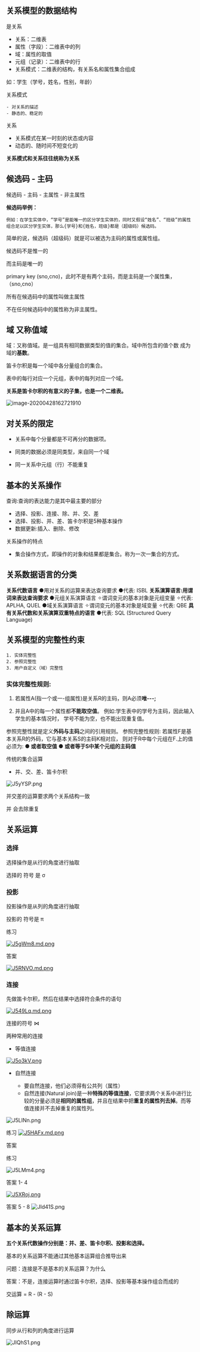 ## 关系模型的数据结构

是关系

- 关系：二维表
- 属性（字段）：二维表中的列
- 域：属性的取值
- 元组（记录）：二维表中的行
- 关系模式：二维表的结构，有关系名和属性集合组成

 如：学生（学号，姓名，性别，年龄）

关系模式

	- 对关系的描述
	- 静态的、稳定的

关系

- 关系模式在某一时刻的状态或内容
- 动态的、随时间不短变化的

**关系模式和关系往往统称为关系**

## 候选码 - 主码 

候选码 - 主码 - 主属性 - 非主属性

**候选码举例：**

```
例如：在学生实体中，“学号”是能唯一的区分学生实体的，同时又假设“姓名”、“班级”的属性组合足以区分学生实体，那么{学号}和{姓名，班级}都是（超级码）候选码。
```

简单的说，候选码（超级码）就是可以被选为主码的属性或属性组。

候选码不是惟一的

而主码是唯一的

primary key (sno,cno)，此时不是有两个主码，而是主码是一个属性集，（sno,cno）

所有在候选码中的属性叫做主属性

不在任何候选码中的属性称为非主属性。

## 域 又称值域

域：又称值域。是一组具有相同数据类型的值的集合。域中所包含的值个数 成为域的**基数**。

笛卡尔积是每一个域中各分量组合的集合。

表中的每行对应一个元组，表中的每列对应一个域。

**关系是笛卡尔积的有意义的子集，也是一个二维表。**

![image-20200428162721910](C:\Users\17540\AppData\Roaming\Typora\typora-user-images\image-20200428162721910.png)

## 对关系的限定

- 关系中每个分量都是不可再分的数据项。
- 同类的数据必须是同类型，来自同一个域

- 同一关系中元组（行）不能重复

## 基本的关系操作

查询:查询的表达能力是其中最主要的部分

- 选择、投影、连接、除、并、交、差
- 选择、投影、并、差、笛卡尔积是5种基本操作
- 数据更新:插入、删除、修改

关系操作的特点

- 集合操作方式，即操作的对象和结果都是集合。称为一次一集合的方式。

## 关系数据语言的分类

**关系代数语言**
    ●用对关系的运算来表达查询要求
    ●代表: ISBL
**关系演算语言:用谓词来表达查询要求**
     ●元组关系演算语言
               ✧谓词变元的基本对象是元组变量
               ✧代表: APLHA, QUEL
     ●域关系演算语言
             ✧谓词变元的基本对象是域变量
             ✧代表: QBE
**具有关系代数和关系演算双重特点的语言**
              ●代表: SQL (Structured Query Language)

## 关系模型的完整性约束

	1. 实体完整性
 	2. 参照完整性
 	3. 用户自定义（域）完整性

### 实体完整性规则:

1. 若属性A(指一个或一-组属性)是关系R的主码，则A必须**唯---;**

2. 并且A中的每一个属性都**不能取空值**。
   例如:学生表中的学号为主码，因此输入学生的基本情况时，
   学号不能为空，也不能出现重复值。

参照完整性就是定义**外码与主码**之间的引用规则。
参照完整性规则:
若属性F是基本关系R的外码，它与基本关系S的主码K相对应，
则对于R中每个元组在F.上的值必须为:
**● 或者取空值**
**● 或者等于S中某个元组的主码值**

传统的集合运算

- 并、交、差、笛卡尔积

![J5yYSP.png](https://s1.ax1x.com/2020/04/28/J5yYSP.png)

并交差的运算要求两个关系结构一致

并 会去除重复

## 关系运算

### 选择

选择操作是从行的角度进行抽取

选择的 符号 是 σ

### 投影

投影操作是从列的角度进行抽取

投影的 符号是 π

练习

[![J5gWm8.md.png](https://s1.ax1x.com/2020/04/28/J5gWm8.md.png)](https://imgchr.com/i/J5gWm8)

  答案

[![J5RNVO.md.png](https://s1.ax1x.com/2020/04/28/J5RNVO.md.png)](https://imgchr.com/i/J5RNVO)

### 连接

先做笛卡尔积，然后在结果中选择符合条件的语句

[![J549Lq.md.png](https://s1.ax1x.com/2020/04/28/J549Lq.md.png)](https://imgchr.com/i/J549Lq)

连接的符号 ⋈

两种常用的连接

- 等值连接

[![J5o3kV.png](https://s1.ax1x.com/2020/04/28/J5o3kV.png)](https://imgchr.com/i/J5o3kV)


- 自然连接
  
  - 要自然连接，他们必须得有公共列（属性）
  - 自然连接(Natural join)是一种**特殊的等值连接**，它要求两个关系中进行比较的分量必须是**相同的属性组**，并且在结果中把**重复的属性列去掉**。而等值连接并不去掉重复的属性列。

![J5LINn.png](https://s1.ax1x.com/2020/04/28/J5LINn.png)

练习
[![J5HAFx.md.png](https://s1.ax1x.com/2020/04/28/J5HAFx.md.png)](https://imgchr.com/i/J5HAFx)

答案



练习

![J5LMm4.png](https://s1.ax1x.com/2020/04/28/J5LMm4.png)

答案 1- 4

[![J5XRoj.png](https://s1.ax1x.com/2020/04/28/J5XRoj.png)](https://imgchr.com/i/J5XRoj)

答案 5 - 8
![JId41S.png](https://s1.ax1x.com/2020/04/28/JId41S.png)



## 基本的关系运算

 **五个关系代数操作分别是：并、差、笛卡尔积、投影和选择。**

基本的关系运算不能通过其他基本运算组合推导出来

问题：连接是不是基本的关系运算？为什么

答案：不是，连接运算时通过笛卡尔积，选择、投影等基本操作组合而成的

交运算 = R - (R - S)

## 除运算

同步从行和列的角度进行运算

![JIQhS1.png](https://s1.ax1x.com/2020/04/28/JIQhS1.png)